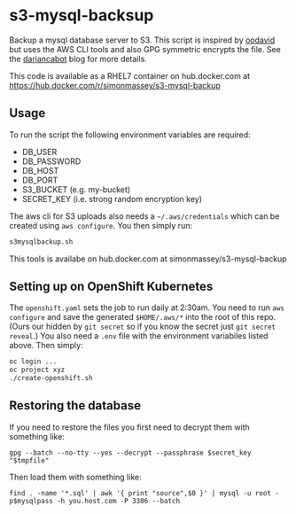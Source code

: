 # s3-mysql-backsup

Backup a mysql database server to S3. This script is inspired by [oodavid](https://gist.github.com/oodavid/2206527) but uses the AWS CLI tools and also GPG symmetric encrypts the file. See the [dariancabot](https://dariancabot.com/2017/05/07/aws-s3-uploading-and-downloading-from-linux-command-line/) blog for more details. 

This code is available as a RHEL7 container on hub.docker.com at https://hub.docker.com/r/simonmassey/s3-mysql-backup

## Usage

To run the script the following environment variables are required: 

 * DB_USER
 * DB_PASSWORD
 * DB_HOST
 * DB_PORT
 * S3_BUCKET (e.g. my-bucket)
 * SECRET_KEY (i.e. strong random encryption key)

The aws cli for S3 uploads also needs a `~/.aws/credentials` which can be created using `aws configure`. You then simply run: 

```sh
s3mysqlbackup.sh
```

This tools is availabe on hub.docker.com at simonmassey/s3-mysql-backup

## Setting up on OpenShift Kubernetes

The `openshift.yaml` sets the job to run daily at 2:30am. You need to run `aws configure` and save the generated `$HOME/.aws/*` into the root of this repo. (Ours our hidden by `git secret` so if you know the secret just `git secret reveal`.) You also need a `.env` file with the environment variabiles listed above. Then simply: 

```sh
oc login ...
oc project xyz
./create-openshift.sh
```

## Restoring the database

If you need to restore the files you first need to decrypt them with something like: 

```
gpg --batch --no-tty --yes --decrypt --passphrase $secret_key "$tmpfile"
```

Then load them with something like: 

```
find . -name '*.sql' | awk '{ print "source",$0 }' | mysql -u root -p$mysqlpass -h you.host.com -P 3306 --batch
```


